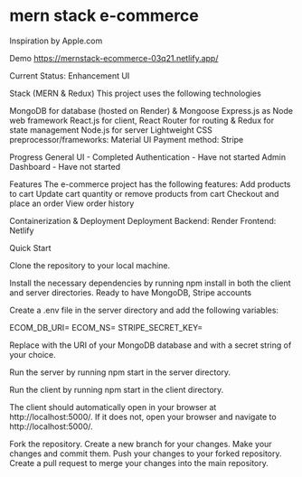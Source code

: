 # mern stack e-commerce
Inspiration by Apple.com

Demo
https://mernstack-ecommerce-03q21.netlify.app/

Current Status: Enhancement UI

Stack (MERN & Redux)
This project uses the following technologies

MongoDB for database (hosted on Render) & Mongoose
Express.js as Node web framework
React.js for client, React Router for routing & Redux for state management
Node.js for server
Lightweight CSS preprocessor/frameworks: Material UI
Payment method: Stripe

Progress
General
  UI - Completed
  Authentication - Have not started
  Admin Dashboard - Have not started


Features
The e-commerce project has the following features:
Add products to cart
Update cart quantity or remove products from cart
Checkout and place an order
View order history


Containerization & Deployment
 Deployment 
  Backend: Render
  Frontend: Netlify
  
Quick Start

Clone the repository to your local machine.

Install the necessary dependencies by running npm install in both the client and server directories.
Ready to have MongoDB, Stripe accounts

Create a .env file in the server directory and add the following variables:

ECOM_DB_URI=<your MongoDB URI>
ECOM_NS=<your MongoDB collection>
STRIPE_SECRET_KEY=<Stripe secret key>

Replace <your MongoDB URI> with the URI of your MongoDB database and <your JWT secret> with a secret string of your choice.

Run the server by running npm start in the server directory.

Run the client by running npm start in the client directory.

The client should automatically open in your browser at http://localhost:5000/. If it does not, open your browser and navigate to http://localhost:5000/.

Fork the repository.
Create a new branch for your changes.
Make your changes and commit them.
Push your changes to your forked repository.
Create a pull request to merge your changes into the main repository.
